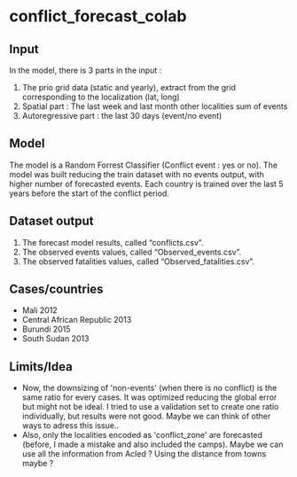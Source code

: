 # conflict_forecast_colab

## Input 
In the model, there is 3 parts in the input : 
1.	The prio grid data (static and yearly), extract from the grid corresponding to the localization (lat, long) 
2.	Spatial part : The last week and last month other localities sum of events 
3.	Autoregressive part : the last 30 days (event/no event) 

## Model 
The model is a Random Forrest Classifier (Conflict event : yes or no). The model was built reducing the train dataset with no events output, with higher number of forecasted events. Each country is trained over the last 5 years before the start of the conflict period.  

## Dataset output 
1.	The forecast model results, called “conflicts.csv”. 
2.	The observed events values, called “Observed_events.csv”.
3.	The observed fatalities values, called “Observed_fatalities.csv”.

## Cases/countries
- Mali 2012
- Central African Republic 2013
- Burundi 2015
- South Sudan 2013

## Limits/Idea 

- Now, the downsizing of 'non-events' (when there is no conflict) is the same ratio for every cases. It was optimized reducing the global error but might not be ideal. I tried to use a validation set to create one ratio individually, but results were not good. Maybe we can think of other ways to adress this issue.. 
- Also, only the localities encoded as 'conflict_zone' are forecasted (before, I made a mistake and also included the camps). Maybe we can use all the information from Acled ? Using the distance from towns maybe ? 

